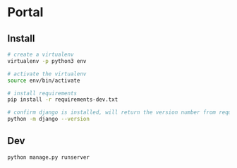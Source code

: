 # Portal

## Install

```bash
# create a virtualenv
virtualenv -p python3 env

# activate the virtualenv
source env/bin/activate

# install requirements
pip install -r requirements-dev.txt

# confirm django is installed, will return the version number from requirements.txt
python -m django --version
```

## Dev

```bash
python manage.py runserver
```
